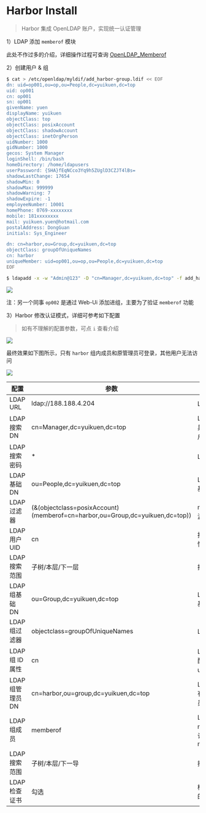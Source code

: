 # Harbor Install

> Harbor 集成 OpenLDAP 账户，实现统一认证管理

1）LDAP 添加 `memberof` 模块

此处不作过多的介绍，详细操作过程可查询 [OpenLDAP_Memberof](../OpenLDAP/openldap_memberof.md)

2）创建用户 & 组

```bash
$ cat > /etc/openldap/myldif/add_harbor-group.ldif << EOF
dn: uid=op001,ou=op,ou=People,dc=yuikuen,dc=top
uid: op001
cn: op001
sn: op001
givenName: yuen
displayName: yuikuen
objectClass: top
objectClass: posixAccount
objectClass: shadowAccount
objectClass: inetOrgPerson
uidNumber: 1000
gidNumber: 1000
gecos: System Manager
loginShell: /bin/bash
homeDirectory: /home/ldapusers
userPassword: {SHA}fEqNCco3Yq9h5ZUglD3CZJT4lBs= 
shadowLastChange: 17654
shadowMin: 0
shadowMax: 999999
shadowWarning: 7
shadowExpire: -1
employeeNumber: 10001
homePhone: 0769-xxxxxxxx
mobile: 181xxxxxxxx
mail: yuikuen.yuen@hotmail.com
postalAddress: DongGuan
initials: Sys_Engineer

dn: cn=harbor,ou=Group,dc=yuikuen,dc=top
objectClass: groupOfUniqueNames
cn: harbor
uniqueMember: uid=op001,ou=op,ou=People,dc=yuikuen,dc=top
EOF

$ ldapadd -x -w "Admin@123" -D "cn=Manager,dc=yuikuen,dc=top" -f add_harbor-group.ldif
```

![](https://yuikuen-1259273046.cos.ap-guangzhou.myqcloud.com/devops/20220825140442.png)

注：另一个同事 `op002` 是通过 Web-Ui 添加进组，主要为了验证 `memberof` 功能

3）Harbor 修改认证模式，详细可参考如下配置

> 如有不理解的配置参数，可点 `i` 查看介绍

![](https://yuikuen-1259273046.cos.ap-guangzhou.myqcloud.com/devops/20220825135439.png)

最终效果如下图所示，只有 `harbor` 组内成员和原管理员可登录，其他用户无法访问

![](https://yuikuen-1259273046.cos.ap-guangzhou.myqcloud.com/devops/20220825150759.png)

| 配置 | 参数 | 说明 |
| -- | -- | -- |
| LDAP URL | ldap://188.188.4.204 | LDAP 服务器地址 |
| LDAP 搜索 DN | cn=Manager,dc=yuikuen,dc=top | LDAP_DN 管理员账号，具体搜索权限的 DN 用户 |
| LDAP 搜索密码 | * | LDAP_DN 管理员密码 |
| LDAP 基础 DN | ou=People,dc=yuikuen,dc=top | LDAP/AD,用于查找人的基础 DN |
| LDAP 过滤器 | (&(objectclass=posixAccount)(memberof=cn=harbor,ou=Group,dc=yuikuen,dc=top)) | memberof 用户组的过滤属性 |
| LDAP 用户 UID | cn | 搜索中用来匹配的属性，如 cn,uid,email |
| LDAP 搜索范围 | 子树/本层/下一层 | 搜索的范围 |
| LDAP 组基础 DN | ou=Group,dc=yuikuen,dc=top | LDAP/AD,用于查找组的基础 DN
| LDAP 组过滤器 | objectclass=groupOfUniqueNames | LDAP 组的过滤器 |
| LDAP 组 ID 属性 | cn | LDAP 组的 GID,用于匹配用户的一个属性，如 uid,cn 或其它 |
| LDAP 组管理员 DN | cn=harbor,ou=group,dc=yuikuen,dc=top | LDAP 组管理员 DN，所有组内用户都会有管理员权限，此属性可为空 |
| LDAP 组成员 | memberof | LDAP 组成员的 membership 属性，默认为 memberof/ismemberof |
| LDAP 搜索范围 | 子树/本层/下一导 | 搜索范围 |
| LDAP 检查证书 | 勾选 | 检查来自LDAP 服务端的证书 |